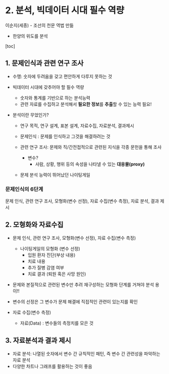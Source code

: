 # 2. 분석, 빅데이터 시대 필수 역량

이순지(세종) - 조선의 천문 역법 만듦

- 한양의 위도를 분석

[toc]

## 1. 문제인식과 관련 연구 조사

- 수맹: 숫자에 두려움을 갖고 편안하게 다루지 못하는 것

- 빅데이터 시대에 갖추어야 할 필수 역량

  - 숫자와 통계를 기반으로 하는 분석능력
  - 관련 자료를 수집하고 분석해서 **필요한 정보**를 **추출**할 수 있는 능력 필요!

- 분석이란 무었인가?

  - 연구 목적, 연구 설계, 표본 설계, 자료수집, 자료분석, 결과제시
  - 문제인식 : 문제를 인식하고 그것을 해결하려는 것
  - 관련 연구 조사: 문제와 직/간전접적으로 관련된 지식을 각종 문헌을 통해 조사
    - 변수?
      - 사람, 상황, 행위 등의 속성을 나타낼 수 있는 **대응물(proxy)**

  - 문제 분석 능력이 뛰어났던 나이팅게일



### 문제인식의 6단계

문제 인식, 관련 연구 조사, 모형화(변수 선정), 자료 수집(변수 측정), 자료 분석, 결과 제시



## 2. 모형화와 자료수집

- 문제 인식, 관련 연구 조사, 모형화(변수 선정), 자료 수집(변수 측정)

  

  - 나이팅게일의 모형화 (변수 선정)
    - 입원 환자 진단(부상 내용)
    - 치료 내용
    - 추가 질병 감염 여부
    - 치료 결과 (퇴원 혹은 사망 원인)

- 문제와 본질적으로 관련된 변수만 추려 재구성하는 모형화 단계를 거쳐야 분석 용이!!

- 변수의 선정은 그 변수가 문제 해결에 직접적인 관련이 있는지를 확인



- 자료 수집(변수 측정)
  - 자료(Data) : 변수들의 측정치를 모은 것



## 3. 자료분석과 결과 제시

- 자료 분석: 나열된 숫자에서 변수 간 규칙적인 패턴, 즉 변수 간 관련성을 파악하는 자료 분석
- 다양한 차트나 그래프를 활용하는 것이 좋음